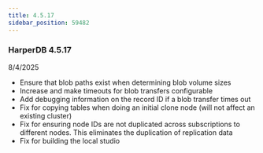```yaml
---
title: 4.5.17
sidebar_position: 59482
---
```


### HarperDB 4.5.17

8/4/2025

- Ensure that blob paths exist when determining blob volume sizes
- Increase and make timeouts for blob transfers configurable
- Add debugging information on the record ID if a blob transfer times out
- Fix for copying tables when doing an initial clone node (will not affect an existing cluster)
- Fix for ensuring node IDs are not duplicated across subscriptions to different nodes. This eliminates the duplication of replication data
- Fix for building the local studio
